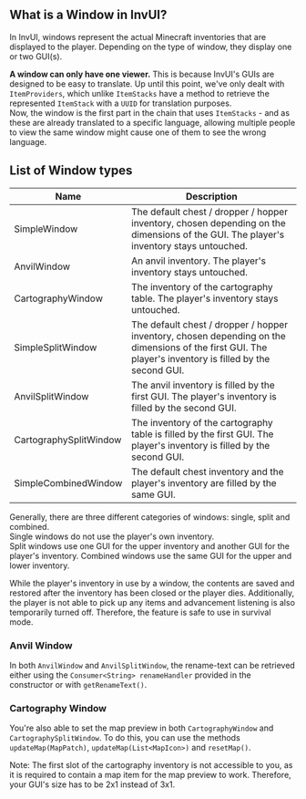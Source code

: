 ## What is a Window in InvUI?

In InvUI, windows represent the actual Minecraft inventories that are displayed to the player.
Depending on the type of window, they display one or two GUI(s).

**A window can only have one viewer.** This is because InvUI's GUIs are designed to be easy to translate.
Up until this point, we've only dealt with `ItemProviders`, which unlike `ItemStacks` have a
method to retrieve the represented `ItemStack` with a `UUID` for translation purposes.  
Now, the window is the first part in the chain that uses `ItemStacks` - and as these are already
translated to a specific language, allowing multiple people to view the same window might cause
one of them to see the wrong language.

## List of Window types

| Name                   | Description                                                                                                                                              |
|------------------------|----------------------------------------------------------------------------------------------------------------------------------------------------------|
| SimpleWindow           | The default chest / dropper / hopper inventory, chosen depending on the dimensions of the GUI. The player's inventory stays untouched.                   |
| AnvilWindow            | An anvil inventory. The player's inventory stays untouched.                                                                                              |
| CartographyWindow      | The inventory of the cartography table. The player's inventory stays untouched.                                                                          |
| SimpleSplitWindow      | The default chest / dropper / hopper inventory, chosen depending on the dimensions of the first GUI. The player's inventory is filled by the second GUI. |
| AnvilSplitWindow       | The anvil inventory is filled by the first GUI. The player's inventory is filled by the second GUI.                                                      |
| CartographySplitWindow | The inventory of the cartography table is filled by the first GUI. The player's inventory is filled by the second GUI.                                   |
| SimpleCombinedWindow   | The default chest inventory and the player's inventory are filled by the same GUI.                                                                       |

Generally, there are three different categories of windows: single, split and combined.  
Single windows do not use the player's own inventory.  
Split windows use one GUI for the upper inventory and another GUI for the player's inventory.
Combined windows use the same GUI for the upper and lower inventory.

While the player's inventory in use by a window, the contents are saved and restored after
the inventory has been closed or the player dies.
Additionally, the player is not able to pick up any items and advancement listening is also
temporarily turned off. Therefore, the feature is safe to use in survival mode.

### Anvil Window

In both `AnvilWindow` and `AnvilSplitWindow`, the rename-text can be retrieved either using
the `Consumer<String> renameHandler` provided in the constructor or with `getRenameText()`.

### Cartography Window

You're also able to set the map preview in both `CartographyWindow` and `CartographySplitWindow`.
To do this, you can use the methods `updateMap(MapPatch)`, `updateMap(List<MapIcon>)` and `resetMap()`.

Note: The first slot of the cartography inventory is not accessible to you, as it is required to contain
a map item for the map preview to work. Therefore, your GUI's size has to be 2x1 instead of 3x1.
